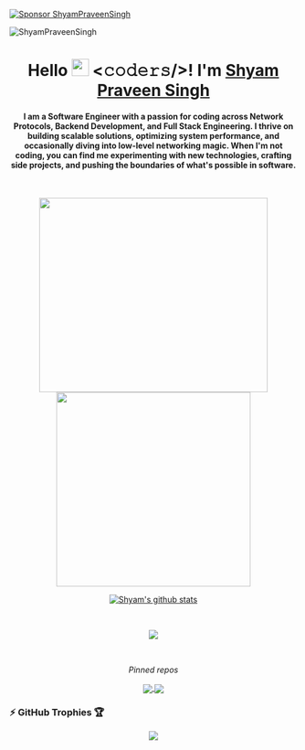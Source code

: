 [![Sponsor ShyamPraveenSingh](https://img.shields.io/badge/Sponsor-ShyamPraveenSingh-blue?style=for-the-badge)](https://github.com/sponsors/ShyamPraveenSingh)
<p align="left"> <img src="https://komarev.com/ghpvc/?username=ShyamPraveenSingh" alt="ShyamPraveenSingh" /> </p>

<h1 align="center">Hello <img src="https://media.giphy.com/media/lmpOoSDyif7aGtwi8S/giphy.gif" width="30px" style="max-width:100%;"> <𝚌𝚘𝚍𝚎𝚛𝚜/>! I'm <a href="https://ShyamPraveenSingh"> Shyam Praveen Singh </a></h1>
<Add the portfolio profile instead of the github profile>      
<h4 align="center" > I am a Software Engineer with a passion for coding across Network Protocols, Backend Development, and Full Stack Engineering. I thrive on building scalable solutions, optimizing system performance, and occasionally diving into low-level networking magic. When I'm not coding, you can find me experimenting with new technologies, crafting side projects, and pushing the boundaries of what's possible in software. </h4>
<br>        
<p align="center">
  <img src="https://github.com/ShyamPraveenSingh/ShyamPraveenSingh/blob/master/me.gif" width=400 height=340>
  <img src="https://github.com/ShyamPraveenSingh/ShyamPraveenSingh/blob/master/new.gif" height=340/>
</p>

<p align="center">
  <a href="https://github.com/ShyamPraveenSingh/github-readme-stats"> 
    <img align="center" src="https://github-readme-stats.vercel.app/api?username=ShyamPraveenSingh&private=true&theme=radical" alt="Shyam's github stats" />
  </a>
</p>
<br>

<p align="center">
  <a href="https://github.com/ShyamPraveenSingh/github-readme-stats">
    <img align="center" src="https://github-readme-stats.vercel.app/api/top-langs/?username=ShyamPraveenSingh&layout=compact&theme=radical" />
  </a>
</p>

<br>
<p align="center"><i>Pinned repos</i></p>
<p align="center">
  <a href="https://github.com/ShyamPraveenSingh/Weather-Forecast-App">
    <img align="center" src="https://github-readme-stats.vercel.app/api/pin/?username=ShyamPraveenSingh&repo=Weather-Forecast-App&theme=radical" />
  </a>    

  <a href="https://github.com/ShyamPraveenSingh/School-Website">
    <img align="center" src="https://github-readme-stats.vercel.app/api/pin/?username=ShyamPraveenSingh&repo=School-Website&theme=radical" />
  </a>
</p>

### :zap: GitHub Trophies 🏆  
  
<p align="center">
  <a href="https://github.com/ryo-ma/github-profile-trophy" target="_blank">
    <img src="https://github-profile-trophy.vercel.app/?username=ShyamPraveenSingh&column=8&margin-w=15&margin-h=15&no-bg=true&no-frame=true&theme=juicyfresh"/>
  </a>
</p> 
<br>                                                                                                                                       
